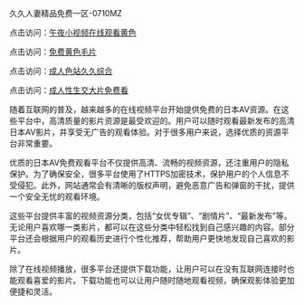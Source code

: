 久久人妻精品免费一区-0710MZ

点击访问：<a href="https://heiliaowzu4ur.pages.dev">午夜小视频在线观看黄色</a>

点击访问：<a href="https://heiliaoxwd5i8.pages.dev">免费黄色毛片</a>

点击访问：<a href="https://heiliaowt0d7p.pages.dev">成人色站久久综合</a>

点击访问：<a href="https://heiliaozj3tjd.pages.dev">成人性生交大片免费看</a>

随着互联网的普及，越来越多的在线视频平台开始提供免费的日本AV资源。在这些平台中，高清质量的影片资源是最受欢迎的。用户可以随时观看最新发布的高清日本AV影片，并享受无广告的观看体验。对于很多用户来说，选择优质的资源平台非常重要。

优质的日本AV免费观看平台不仅提供高清、流畅的视频资源，还注重用户的隐私保护。为了确保安全，很多平台使用了HTTPS加密技术，保护用户的个人信息不受侵犯。此外，网站通常会有清晰的版权声明，避免恶意广告和弹窗的干扰，提供一个安全无忧的观看环境。

这些平台提供丰富的视频资源分类，包括“女优专辑”、“剧情片”、“最新发布”等。无论用户喜欢哪一类影片，都可以在这些分类中轻松找到自己感兴趣的内容。部分平台还会根据用户的观看历史进行个性化推荐，帮助用户更快地发现自己喜欢的影片。

除了在线视频播放，很多平台还提供下载功能，让用户可以在没有互联网连接时也能观看喜爱的影片。下载功能也可以让用户随时随地观看视频，确保观影体验更加便捷和灵活。

<span style="display:none;">[Canonical link](https://github.com/tsk543210/xxriben0911 )</span>
